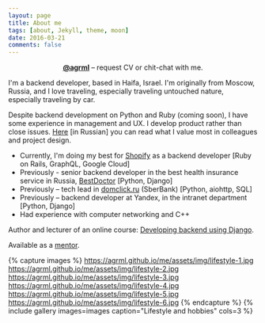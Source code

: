 ```yaml
---
layout: page
title: About me
tags: [about, Jekyll, theme, moon]
date: 2016-03-21
comments: false
---
```


<center><a href="https://t.me/agrml"><b>@agrml</b></a> – request CV or chit-chat with me.</center>


I'm a backend developer, based in Haifa, Israel. I'm originally from Moscow, Russia, and I love traveling, especially traveling untouched nature, especially traveling by car. 

Despite backend development on Python and Ruby (coming soon), I have some experience in management and UX. I develop product rather than close issues. [Here](https://agrml.medium.com/%D0%B1%D1%8B%D1%82%D1%8C-%D0%BF%D1%80%D0%BE%D0%B3%D1%80%D0%B0%D0%BC%D0%BC%D0%B8%D1%81%D1%82%D0%BE%D0%BC-dc10d1781661) [in Russian] you can read what I value most in colleagues and project design.
* Currently, I'm doing my best for [Shopify](https://shopify.com) as a backend developer [Ruby on Rails, GraphQL, Google Cloud]
* Previously - senior backend developer in the best health insurance service in Russia, [BestDoctor](https://bestdoctor.ru) [Python, Django]
* Previously – tech lead in [domclick.ru](https://domclick.ru) (SberBank) [Python, aiohttp, SQL] 
* Previously – backend developer at Yandex, in the intranet department [Python, Django]
* Had experience with computer networking and C++

Author and lecturer of an online course: [Developing backend using Django](https://agrml.github.io/me/assets/files/course-structure.pdf).

Available as a [mentor](https://solvery.io/mentor/agrml).

{% capture images %}
	https://agrml.github.io/me/assets/img/lifestyle-1.jpg
	https://agrml.github.io/me/assets/img/lifestyle-2.jpg
	https://agrml.github.io/me/assets/img/lifestyle-3.jpg
	https://agrml.github.io/me/assets/img/lifestyle-4.jpg
	https://agrml.github.io/me/assets/img/lifestyle-5.jpg
	https://agrml.github.io/me/assets/img/lifestyle-6.jpg
{% endcapture %}
{% include gallery images=images caption="Lifestyle and hobbies" cols=3 %}

